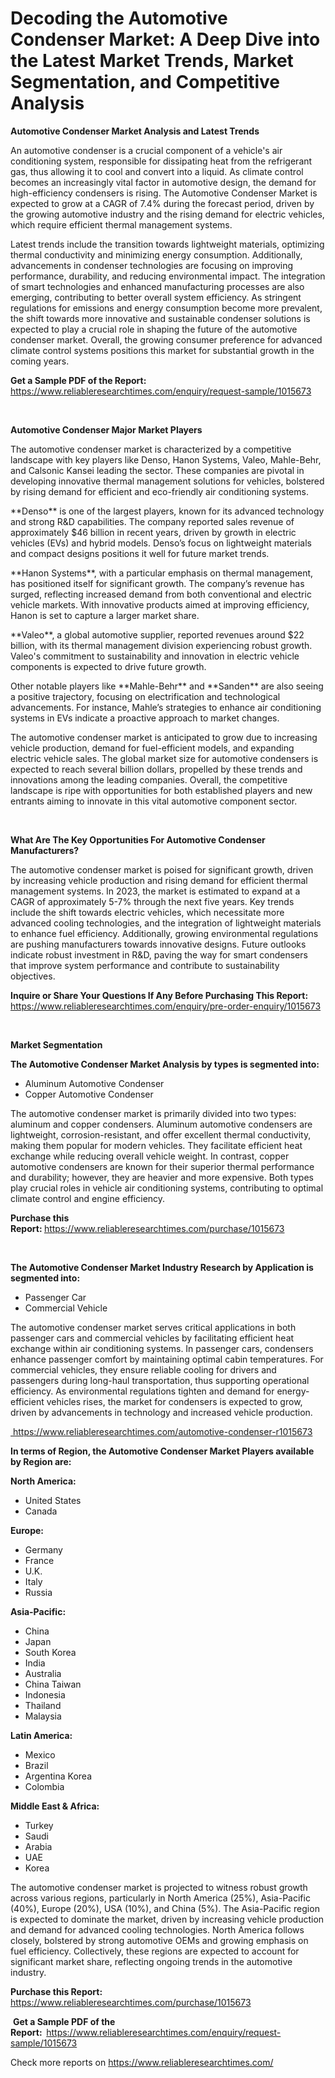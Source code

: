 <p><h1>Decoding the Automotive Condenser Market: A Deep Dive into the Latest Market Trends, Market Segmentation, and Competitive Analysis</h1></p><p><strong>Automotive Condenser Market Analysis and Latest Trends</strong></p>
<p><p>An automotive condenser is a crucial component of a vehicle's air conditioning system, responsible for dissipating heat from the refrigerant gas, thus allowing it to cool and convert into a liquid. As climate control becomes an increasingly vital factor in automotive design, the demand for high-efficiency condensers is rising. The Automotive Condenser Market is expected to grow at a CAGR of 7.4% during the forecast period, driven by the growing automotive industry and the rising demand for electric vehicles, which require efficient thermal management systems. </p><p>Latest trends include the transition towards lightweight materials, optimizing thermal conductivity and minimizing energy consumption. Additionally, advancements in condenser technologies are focusing on improving performance, durability, and reducing environmental impact. The integration of smart technologies and enhanced manufacturing processes are also emerging, contributing to better overall system efficiency. As stringent regulations for emissions and energy consumption become more prevalent, the shift towards more innovative and sustainable condenser solutions is expected to play a crucial role in shaping the future of the automotive condenser market. Overall, the growing consumer preference for advanced climate control systems positions this market for substantial growth in the coming years.</p></p>
<p><strong>Get a Sample PDF of the Report:&nbsp;</strong> <a href="https://www.reliableresearchtimes.com/enquiry/request-sample/1015673?utm_campaign=2931&utm_medium=2&utm_source=Github&utm_content=ia&utm_term=30032025&utm_id=automotive-condenser">https://www.reliableresearchtimes.com/enquiry/request-sample/1015673</a></p>
<p>&nbsp;</p>
<p><strong>Automotive Condenser Major Market Players</strong></p>
<p><p>The automotive condenser market is characterized by a competitive landscape with key players like Denso, Hanon Systems, Valeo, Mahle-Behr, and Calsonic Kansei leading the sector. These companies are pivotal in developing innovative thermal management solutions for vehicles, bolstered by rising demand for efficient and eco-friendly air conditioning systems.</p><p>**Denso** is one of the largest players, known for its advanced technology and strong R&D capabilities. The company reported sales revenue of approximately $46 billion in recent years, driven by growth in electric vehicles (EVs) and hybrid models. Denso’s focus on lightweight materials and compact designs positions it well for future market trends.</p><p>**Hanon Systems**, with a particular emphasis on thermal management, has positioned itself for significant growth. The company’s revenue has surged, reflecting increased demand from both conventional and electric vehicle markets. With innovative products aimed at improving efficiency, Hanon is set to capture a larger market share.</p><p>**Valeo**, a global automotive supplier, reported revenues around $22 billion, with its thermal management division experiencing robust growth. Valeo's commitment to sustainability and innovation in electric vehicle components is expected to drive future growth.</p><p>Other notable players like **Mahle-Behr** and **Sanden** are also seeing a positive trajectory, focusing on electrification and technological advancements. For instance, Mahle’s strategies to enhance air conditioning systems in EVs indicate a proactive approach to market changes.</p><p>The automotive condenser market is anticipated to grow due to increasing vehicle production, demand for fuel-efficient models, and expanding electric vehicle sales. The global market size for automotive condensers is expected to reach several billion dollars, propelled by these trends and innovations among the leading companies. Overall, the competitive landscape is ripe with opportunities for both established players and new entrants aiming to innovate in this vital automotive component sector.</p></p>
<p>&nbsp;</p>
<p><strong>What Are The Key Opportunities For Automotive Condenser Manufacturers?</strong></p>
<p><p>The automotive condenser market is poised for significant growth, driven by increasing vehicle production and rising demand for efficient thermal management systems. In 2023, the market is estimated to expand at a CAGR of approximately 5-7% through the next five years. Key trends include the shift towards electric vehicles, which necessitate more advanced cooling technologies, and the integration of lightweight materials to enhance fuel efficiency. Additionally, growing environmental regulations are pushing manufacturers towards innovative designs. Future outlooks indicate robust investment in R&D, paving the way for smart condensers that improve system performance and contribute to sustainability objectives.</p></p>
<p><strong>Inquire or Share Your Questions If Any Before Purchasing This Report:</strong> <a href="https://www.reliableresearchtimes.com/enquiry/pre-order-enquiry/1015673?utm_campaign=2931&utm_medium=2&utm_source=Github&utm_content=ia&utm_term=30032025&utm_id=automotive-condenser">https://www.reliableresearchtimes.com/enquiry/pre-order-enquiry/1015673</a></p>
<p>&nbsp;</p>
<p><strong>Market Segmentation</strong></p>
<p><strong>The Automotive Condenser Market Analysis by types is segmented into:</strong></p>
<p><ul><li>Aluminum Automotive Condenser</li><li>Copper Automotive Condenser</li></ul></p>
<p><p>The automotive condenser market is primarily divided into two types: aluminum and copper condensers. Aluminum automotive condensers are lightweight, corrosion-resistant, and offer excellent thermal conductivity, making them popular for modern vehicles. They facilitate efficient heat exchange while reducing overall vehicle weight. In contrast, copper automotive condensers are known for their superior thermal performance and durability; however, they are heavier and more expensive. Both types play crucial roles in vehicle air conditioning systems, contributing to optimal climate control and engine efficiency.</p></p>
<p><strong>Purchase this Report:&nbsp;</strong><a href="https://www.reliableresearchtimes.com/purchase/1015673?utm_campaign=2931&utm_medium=2&utm_source=Github&utm_content=ia&utm_term=30032025&utm_id=automotive-condenser">https://www.reliableresearchtimes.com/purchase/1015673</a></p>
<p>&nbsp;</p>
<p><strong>The Automotive Condenser Market Industry Research by Application is segmented into:</strong></p>
<p><ul><li>Passenger Car</li><li>Commercial Vehicle</li></ul></p>
<p><p>The automotive condenser market serves critical applications in both passenger cars and commercial vehicles by facilitating efficient heat exchange within air conditioning systems. In passenger cars, condensers enhance passenger comfort by maintaining optimal cabin temperatures. For commercial vehicles, they ensure reliable cooling for drivers and passengers during long-haul transportation, thus supporting operational efficiency. As environmental regulations tighten and demand for energy-efficient vehicles rises, the market for condensers is expected to grow, driven by advancements in technology and increased vehicle production.</p></p>
<p><a href="https://www.reliableresearchtimes.com/automotive-condenser-r1015673?utm_campaign=2931&utm_medium=2&utm_source=Github&utm_content=ia&utm_term=30032025&utm_id=automotive-condenser">&nbsp;https://www.reliableresearchtimes.com/automotive-condenser-r1015673</a></p>
<p><strong>In terms of Region, the Automotive Condenser Market Players available by Region are:</strong></p>
<p>
    <p> <strong> North America: </strong>
        <ul>
            <li>United States</li>
            <li>Canada</li>
        </ul>
        </p> 
    <p> <strong> Europe: </strong>
        <ul>
            <li>Germany</li>
            <li>France</li>
            <li>U.K.</li>
            <li>Italy</li>
            <li>Russia</li>
        </ul>
        </p> 
    <p> <strong> Asia-Pacific: </strong>
        <ul>
            <li>China</li>
            <li>Japan</li>
            <li>South Korea</li>
            <li>India</li>
            <li>Australia</li>
            <li>China Taiwan</li>
            <li>Indonesia</li>
            <li>Thailand</li>
            <li>Malaysia</li>
        </ul>
        </p> 
    <p> <strong> Latin America: </strong>
        <ul>
            <li>Mexico</li>
            <li>Brazil</li>
            <li>Argentina Korea</li>
            <li>Colombia</li>
        </ul>
        </p> 
    <p> <strong> Middle East & Africa: </strong>
        <ul>
            <li>Turkey</li>
            <li>Saudi</li>
            <li>Arabia</li>
            <li>UAE</li>
            <li>Korea</li>
        </ul>
    </p>
    </p>
<p><p>The automotive condenser market is projected to witness robust growth across various regions, particularly in North America (25%), Asia-Pacific (40%), Europe (20%), USA (10%), and China (5%). The Asia-Pacific region is expected to dominate the market, driven by increasing vehicle production and demand for advanced cooling technologies. North America follows closely, bolstered by strong automotive OEMs and growing emphasis on fuel efficiency. Collectively, these regions are expected to account for significant market share, reflecting ongoing trends in the automotive industry.</p></p>
<p><strong>Purchase this Report: </strong><a href="https://www.reliableresearchtimes.com/purchase/1015673?utm_campaign=2931&utm_medium=2&utm_source=Github&utm_content=ia&utm_term=30032025&utm_id=automotive-condenser">https://www.reliableresearchtimes.com/purchase/1015673</a></p>
<p>&nbsp;<strong>Get a Sample PDF of the Report:&nbsp;&nbsp;</strong><a href="https://www.reliableresearchtimes.com/enquiry/request-sample/1015673?utm_campaign=2931&utm_medium=2&utm_source=Github&utm_content=ia&utm_term=30032025&utm_id=automotive-condenser">https://www.reliableresearchtimes.com/enquiry/request-sample/1015673</a></p>
<p><strong></strong></p>
<p>Check more reports on <a href="https://www.reliableresearchtimes.com/?utm_campaign=2931&utm_medium=2&utm_source=Github&utm_content=ia&utm_term=30032025&utm_id=automotive-condenser">https://www.reliableresearchtimes.com/</a></p>